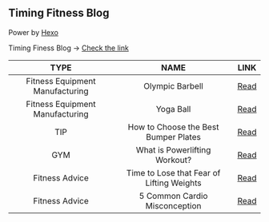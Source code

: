 ## Timing Fitness Blog

Power by [Hexo](https://hexo.io)

Timing Finess Blog -> [Check the link](https://blog.timingfit.com)

|TYPE|NAME|LINK|
|:-:|:-:|:-:|
|Fitness Equipment Manufacturing|Olympic Barbell|[Read](https://blog.timingfit.com/2018/06/08/olympic-bars-made/)|
|Fitness Equipment Manufacturing|Yoga Ball|[Read](https://blog.timingfit.com/2018/06/30/yoga-ball-manufacturing)|
|TIP|How to Choose the Best Bumper Plates|[Read](https://blog.timingfit.com/2018/07/15/crossfit-bumper-plates/)
|GYM|What is Powerlifting Workout?|[Read](https://blog.timingfit.com/2018/09/11/what-is-power-lifting/)
|Fitness Advice| Time to Lose that Fear of Lifting Weights|[Read](https://blog.timingfit.com/2018/10/13/time-to-lose-fear-of-lifting-weight/)
|Fitness Advice|5 Common Cardio Misconception|[Read](https://blog.timingfit.com/2018/11/10/five-common-cardio-misconception/)
